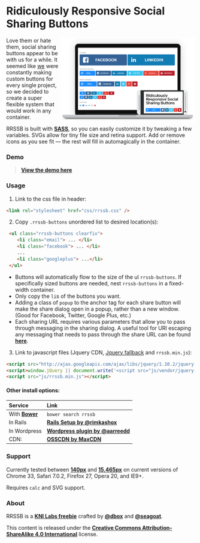 # Ridiculously Responsive Social Sharing Buttons

[<img align="right" src="media/rrssb-preview.png" width="359" height="auto"/>](http://kurtnoble.com/labs/rrssb/) Love them or hate them, social sharing buttons appear to be with us for a while. It seemed like [we](http://www.kurtnoble.com) were constantly making custom buttons for every single project, so we decided to create a super flexible system that would work in any container.

RRSSB is built with [**SASS**](http://sass-lang.com/), so you can easily customize it by tweaking a few variables. SVGs allow for tiny file size and retina support. Add or remove icons as you see fit &mdash; the rest will fill in automagically in the container.

### Demo

> [**View the demo here**](http://kurtnoble.com/labs/rrssb/)

### Usage

1) Link to the css file in header:

```html
<link rel="stylesheet" href="css/rrssb.css" />
```


2) Copy `.rrssb-buttons` unordered list to desired location(s):

```html
 <ul class="rrssb-buttons clearfix">
 	<li class="email"> ... </li>
 	<li class="facebook"> ... </li>
 	...
 	<li class="googleplus"> ...</li>
 </ul>
```

- Buttons will automatically flow to the size of the ul `rrssb-buttons`. If specifically sized buttons are needed, nest `rrssb-buttons` in a fixed-width container.
- Only copy the `li`s of the buttons you want. 
- Adding a class of `popup` to the anchor tag for each share button will make the share dialog open in a popup, rather than a new window. (Good for Facebook, Twitter, Google Plus, etc.)
- Each sharing URL requires various parameters that allow you to pass through messaging in the sharing dialog. A useful tool for URI escaping any messaging that needs to pass through the share URL can be found [**here**](http://meyerweb.com/eric/tools/dencoder/).


3) Link to javascript files (Jquery CDN, [Jquery fallback](http://css-tricks.com/snippets/jquery/fallback-for-cdn-hosted-jquery/) and `rrssb.min.js`):

```html
<script src="http://ajax.googleapis.com/ajax/libs/jquery/1.10.2/jquery.min.js"></script>
<script>window.jQuery || document.write('<script src="js/vendor/jquery.1.10.2.min.js"><\/script>')</script>
<script src="js/rrssb.min.js"></script>
```


#### Other install options:

| Service							| Link |
| :---------------------------------	| :------- |
| With [**Bower**](http://bower.io)	| `bower search rrssb` |
| In Rails 							| [**Rails Setup by @rimkashox**](http://www.simplehacks.com/web-dev/how-to-use-rrssb-with-rails/) |
| In Wordpress 						| [**Wordpress plugin by @aarreedd**](http://wordpress.org/plugins/ridiculously-responsive-social-sharing-buttons/) |
| CDN: 								| [**OSSCDN by MaxCDN**](http://osscdn.com/#/rrssb) |

### Support

Currently tested between [**140px**](https://www.dropbox.com/s/2k6lcebg2887ge3/Screenshot%202014-02-18%2009.45.45.png) and [**15,465px**](https://www.dropbox.com/s/1juq03011lixk3r/Screenshot%202014-02-18%2009.43.57.png) on current versions of Chrome 33, Safari 7.0.2, Firefox 27, Opera 20, and IE9+. 

Requires `calc` and SVG support.

### About

RRSSB is a [**KNI Labs freebie**](http://kurtnoble.com/) crafted by [**@dbox**](http://www.twitter.com/dbox) and [**@seagoat**](http://www.twitter.com/seagoat).

This content is released under the [**Creative Commons Attribution-ShareAlike 4.0 International**](http://creativecommons.org/licenses/by-sa/4.0/legalcode) license.
